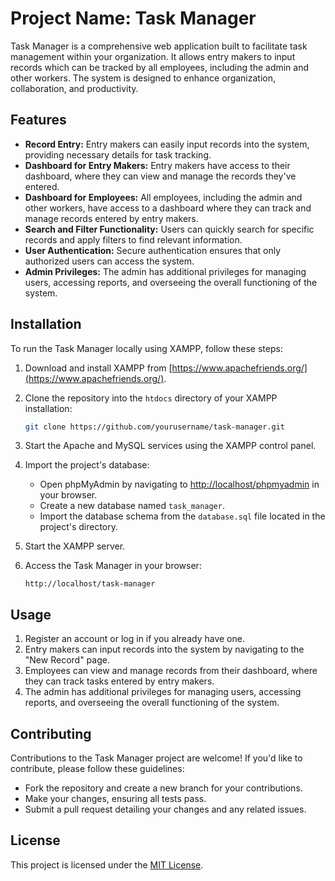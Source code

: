 # Project Name: Task Manager

Task Manager is a comprehensive web application built to facilitate task management within your organization. It allows entry makers to input records which can be tracked by all employees, including the admin and other workers. The system is designed to enhance organization, collaboration, and productivity.

## Features

- **Record Entry:** Entry makers can easily input records into the system, providing necessary details for task tracking.
- **Dashboard for Entry Makers:** Entry makers have access to their dashboard, where they can view and manage the records they've entered.
- **Dashboard for Employees:** All employees, including the admin and other workers, have access to a dashboard where they can track and manage records entered by entry makers.
- **Search and Filter Functionality:** Users can quickly search for specific records and apply filters to find relevant information.
- **User Authentication:** Secure authentication ensures that only authorized users can access the system.
- **Admin Privileges:** The admin has additional privileges for managing users, accessing reports, and overseeing the overall functioning of the system.

## Installation

To run the Task Manager locally using XAMPP, follow these steps:

1. Download and install XAMPP from [https://www.apachefriends.org/](https://www.apachefriends.org/).
2. Clone the repository into the `htdocs` directory of your XAMPP installation:

   ```bash
   git clone https://github.com/yourusername/task-manager.git
   ```

3. Start the Apache and MySQL services using the XAMPP control panel.
4. Import the project's database:

   - Open phpMyAdmin by navigating to [http://localhost/phpmyadmin](http://localhost/phpmyadmin) in your browser.
   - Create a new database named `task_manager`.
   - Import the database schema from the `database.sql` file located in the project's directory.

5. Start the XAMPP server.
6. Access the Task Manager in your browser:

   ```
   http://localhost/task-manager
   ```

## Usage

1. Register an account or log in if you already have one.
2. Entry makers can input records into the system by navigating to the "New Record" page.
3. Employees can view and manage records from their dashboard, where they can track tasks entered by entry makers.
4. The admin has additional privileges for managing users, accessing reports, and overseeing the overall functioning of the system.

## Contributing

Contributions to the Task Manager project are welcome! If you'd like to contribute, please follow these guidelines:

- Fork the repository and create a new branch for your contributions.
- Make your changes, ensuring all tests pass.
- Submit a pull request detailing your changes and any related issues.

## License

This project is licensed under the [MIT License](LICENSE).

